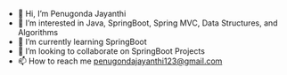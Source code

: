 - 👋 Hi, I’m Penugonda Jayanthi
- 👀 I’m interested in Java, SpringBoot, Spring MVC, Data Structures, and Algorithms
- 🌱 I’m currently learning SpringBoot
- 💞️ I’m looking to collaborate on SpringBoot Projects
- 📫 How to reach me penugondajayanthi123@gmail.com

<!---
PenugondaJayanthi123/PenugondaJayanthi123 is a ✨ special ✨ repository because its `README.md` (this file) appears on your GitHub profile.
You can click the Preview link to take a look at your changes.
--->
